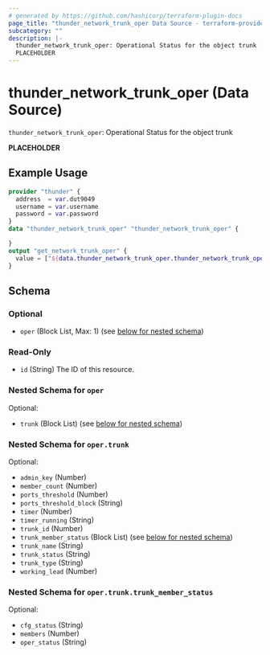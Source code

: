 ```yaml
---
# generated by https://github.com/hashicorp/terraform-plugin-docs
page_title: "thunder_network_trunk_oper Data Source - terraform-provider-thunder"
subcategory: ""
description: |-
  thunder_network_trunk_oper: Operational Status for the object trunk
  PLACEHOLDER
---
```


# thunder_network_trunk_oper (Data Source)

`thunder_network_trunk_oper`: Operational Status for the object trunk

__PLACEHOLDER__

## Example Usage

```terraform
provider "thunder" {
  address  = var.dut9049
  username = var.username
  password = var.password
}
data "thunder_network_trunk_oper" "thunder_network_trunk_oper" {

}
output "get_network_trunk_oper" {
  value = ["${data.thunder_network_trunk_oper.thunder_network_trunk_oper}"]
}
```

<!-- schema generated by tfplugindocs -->
## Schema

### Optional

- `oper` (Block List, Max: 1) (see [below for nested schema](#nestedblock--oper))

### Read-Only

- `id` (String) The ID of this resource.

<a id="nestedblock--oper"></a>
### Nested Schema for `oper`

Optional:

- `trunk` (Block List) (see [below for nested schema](#nestedblock--oper--trunk))

<a id="nestedblock--oper--trunk"></a>
### Nested Schema for `oper.trunk`

Optional:

- `admin_key` (Number)
- `member_count` (Number)
- `ports_threshold` (Number)
- `ports_threshold_block` (String)
- `timer` (Number)
- `timer_running` (String)
- `trunk_id` (Number)
- `trunk_member_status` (Block List) (see [below for nested schema](#nestedblock--oper--trunk--trunk_member_status))
- `trunk_name` (String)
- `trunk_status` (String)
- `trunk_type` (String)
- `working_lead` (Number)

<a id="nestedblock--oper--trunk--trunk_member_status"></a>
### Nested Schema for `oper.trunk.trunk_member_status`

Optional:

- `cfg_status` (String)
- `members` (Number)
- `oper_status` (String)


